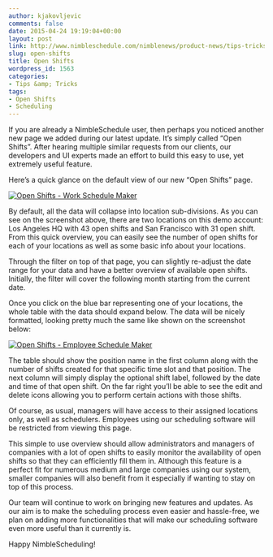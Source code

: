```yaml
---
author: kjakovljevic
comments: false
date: 2015-04-24 19:19:04+00:00
layout: post
link: http://www.nimbleschedule.com/nimblenews/product-news/tips-tricks/open-shifts/
slug: open-shifts
title: Open Shifts
wordpress_id: 1563
categories:
- Tips &amp; Tricks
tags:
- Open Shifts
- Scheduling
---
```


If you are already a NimbleSchedule user, then perhaps you noticed another new page we added during our latest update. It’s simply called “Open Shifts”.  After hearing multiple similar requests from our clients, our developers and UI experts made an effort to build this easy to use, yet extremely useful feature.
 
Here’s a quick glance on the default view of our new “Open Shifts” page.



[![Open Shifts - Work Schedule Maker](http://www.nimbleschedule.com/wp-content/uploads/2015/04/OpenShifts1-thumb.jpg)](http://www.nimbleschedule.com/wp-content/uploads/2015/04/OpenShifts1.jpg)


 
By default, all the data will collapse into location sub-divisions. As you can see on the screenshot above, there are two locations on this demo account: Los Angeles HQ with 43 open shifts and San Francisco with 31 open shift. From this quick overview, you can easily see the number of open shifts for each of your locations as well as some basic info about your locations. 

Through the filter on top of that page, you can slightly re-adjust the date range for your data and have a better overview of available open shifts. Initially, the filter will cover the following month starting from the current date. 

Once you click on the blue bar representing one of your locations, the whole table with the data should expand below. The data will be nicely formatted, looking pretty much the same like shown on the screenshot below:



[![Open Shifts - Employee Schedule Maker](http://www.nimbleschedule.com/wp-content/uploads/2015/04/OpenShifts2-thumb.jpg)](http://www.nimbleschedule.com/wp-content/uploads/2015/04/OpenShifts2.jpg)


 
The table should show the position name in the first column along with the number of shifts created for that specific time slot and that position. The next column will simply display the optional shift label, followed by the date and time of that open shift. On the far right you’ll be able to see the edit and delete icons allowing you to perform certain actions with those shifts.

Of course, as usual, managers will have access to their assigned locations only, as well as schedulers. Employees using our scheduling software will be restricted from viewing this page.

This simple to use overview should allow administrators and managers of companies with a lot of open shifts to easily monitor the availability of open shifts so that they can efficiently fill them in. Although this feature is a perfect fit for numerous medium and large companies using our system, smaller companies will also benefit from it especially if wanting to stay on top of this process.

Our team will continue to work on bringing new features and updates. As our aim is to make the scheduling process even easier and hassle-free, we plan on adding more functionalities that will make our scheduling software even more useful than it currently is.

Happy NimbleScheduling!

